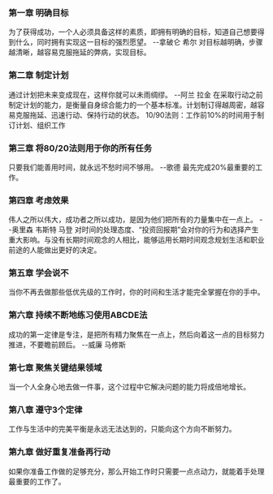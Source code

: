### 第一章 明确目标 ###
  为了获得成功，一个人必须具备这样的素质，即拥有明确的目标，知道自己想要得到什么，同时拥有实现这一目标的强烈愿望。 --拿破仑 希尔
  对目标越明确，步骤越清晰，越容易克服拖延的弊病，实现目标。

### 第二章 制定计划 ###
  通过计划把未来变成现在，这样你就可以未雨绸缪。 --阿兰 拉金
  在采取行动之前制定计划的能力，是衡量自身综合能力的一个基本标准。计划制订得越周密，越容易克服拖延、迅速行动、保持行动的状态。
  10/90法则：工作前10%的时间用于制订计划、组织工作

### 第三章 将80/20法则用于你的所有任务 ###
  只要我们能善用时间，就永远不愁时间不够用。 --歌德
  最先完成20%最重要的工作。

### 第四章 考虑效果 ###
  伟人之所以伟大，成功者之所以成功，是因为他们把所有的力量集中在一点上。 --奥里森 韦斯特 马登
  对时间的处理态度、“投资回报期”会对你的行为和选择产生重大影响。与没有长期时间观念的人相比，能够运用长期时间观念规划生活和职业前途的人能做出更好的决定。

### 第五章 学会说不 ###
  当你不再去做那些低优先级的工作时，你的时间和生活才能完全掌握在你的手中。

### 第六章 持续不断地练习使用ABCDE法 ###
  成功的第一定律是专注，是把所有精力聚焦在一点上，然后向着这一点的目标努力推进，不要瞻前顾后。 --威廉 马修斯

### 第七章 聚焦关键结果领域 ###
  当一个人全身心地去做一件事，这个过程中它解决问题的能力将成倍地增长。

### 第八章 遵守3个定律 ###
  工作与生活中的完美平衡是永远无法达到的，只能向这个方向不断努力。

### 第九章 做好重复准备再行动 ###
  如果你准备工作做的足够充分，那么开始工作时只需要一点点动力，就能着手处理最重要的工作了。
